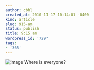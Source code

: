 ```yaml
---
author: cbhl
created_at: 2010-11-17 10:14:01 -0400
kind: article
slug: 915-am
status: publish
title: 9:15 am
wordpress_id: '729'
tags:
- '365'
---
```


![image](//images.michael-chang.ca/blog/wp-content/uploads/2010/11/wpid-IMG_20101117_091437.jpg)
Where is everyone?
